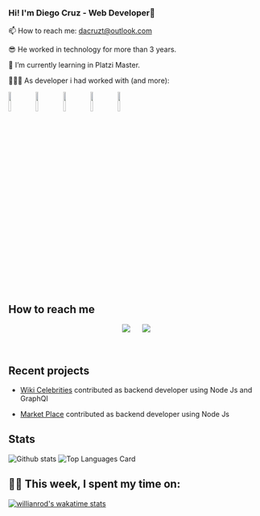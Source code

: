 ###  Hi! I'm Diego Cruz - Web Developer👋


 📫 How to reach me: dacruzt@outlook.com
  
 😎 He worked in technology for more than 3 years.
 
 🌱 I’m currently learning  in Platzi Master.
 
👨🏽‍💻 As developer i had worked with (and more):

<code><img width="10%" src="https://www.vectorlogo.zone/logos/javascript/javascript-horizontal.svg"></code> <code><img width="10%" src="https://www.vectorlogo.zone/logos/netlifyapp_watercss/netlifyapp_watercss-ar21.svg"></code> <code><img width="10%" src="https://www.vectorlogo.zone/logos/w3_html5/w3_html5-ar21.svg"></code> <code><img width="10%" src="https://www.vectorlogo.zone/logos/nodejs/nodejs-ar21.svg"></code> <code><img width="10%" src="https://www.vectorlogo.zone/logos/unity3d/unity3d-ar21.svg"></code> 
<br>

## How to reach me
<p align='center'>
&nbsp;&nbsp;&nbsp;&nbsp;
  <a href="https://www.linkedin.com/in/abejacruz/"><img src="https://img.shields.io/badge/linkedin-%230077B5.svg?&style=for-the-badge&logo=linkedin&logoColor=white" /></a>&nbsp;&nbsp;&nbsp;
  &nbsp;
  <a href="https://platzi.com/p/diegocruz/"><img src="https://img.shields.io/badge/Platzi-98CA3F.svg?&style=for-the-badge&logo=platzi&logoColor=white" /></a>&nbsp;&nbsp;&nbsp;&nbsp;
</p>
<br>

## Recent projects

- <a href="https://github.com/AbejaCruz/people-new-backend">Wiki Celebrities</a> contributed as backend developer using Node Js and GraphQl

- <a href="https://github.com/AbejaCruz/the-market-place">Market Place</a> contributed as backend developer using Node Js 

## Stats

![Github stats](https://github-readme-stats.vercel.app/api?username=AbejaCruz&show_icons=true&theme=dark) ![Top Languages Card](https://github-readme-stats.vercel.app/api/top-langs/?username=AbejaCruz&layout=compact&theme=dark)


## 👨‍💻 This week, I spent my time on:

[![willianrod's wakatime stats](https://github-readme-stats.vercel.app/api/wakatime?username=AbejaCruz&theme=dark&v=2)](https://github.com/anuraghazra/github-readme-stats)
<!--
**AbejaCruz/AbejaCruz** is a ✨ _special_ ✨ repository because its `README.md` (this file) appears on your GitHub profile.

Here are some ideas to get you started:

- 🔭 I’m currently working on ...
- 🌱 I’m currently learning ...
- 👯 I’m looking to collaborate on ...
- 🤔 I’m looking for help with ...
- 💬 Ask me about ...
- 📫 How to reach me: ...
- 😄 Pronouns: ...
- ⚡ Fun fact: ...
-->
